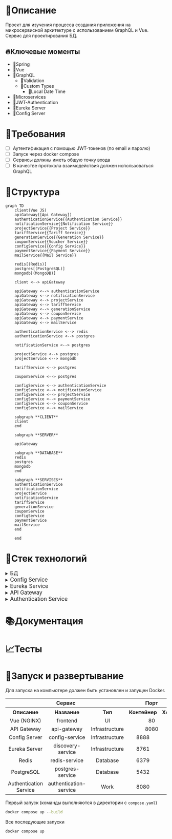 # 📃Описание
Проект для изучения процесса
создания приложения на микросервисной архитектуре
с использованием GraphQL и Vue.\
Сервис для проектирования БД.
## 🔥Ключевые моменты
* 🔶Spring
* 🔶Vue
* 🔶GraphQL
    * 🔶Validation
    * 🔶Custom Types
        * 🔶Local Date Time
* 🔶Microservices
* 🔶JWT-Authentication
* 🔶Eureka Server
* 🔶Config Server
# 📗Требования
- [ ] Аутентификация с помощью JWT-токенов (по email и паролю)
- [ ] Запуск через docker compose
- [ ] Сервисы должны иметь общую точку входа
- [ ] В качестве протокола взаимодействия должен использоваться GraphQL
# 🎨Структура
```mermaid
graph TD
    client(Vue JS)
    apiGateway([Api Gateway])
    authenticationService{{Authentication Service}}
    notificationService{{Notification Service}}
    projectService{{Project Service}}
    tariffService{{Tariff Service}}
    generationService{{Generation Service}}
    couponService{{Voucher Service}}
    configService{{Config Service}}
    paymentService{{Payment Service}}
    mailService{{Mail Service}}
    
    redis[(Redis)]
    postgres[(PostgreSQL)]
    mongodb[(MongoDB)]

    client <--> apiGateway
    
    apiGateway <--> authenticationService
    apiGateway <--> notificationService
    apiGateway <--> projectService
    apiGateway <--> tariffService
    apiGateway <--> generationService
    apiGateway <--> couponService
    apiGateway <--> paymentService
    apiGateway <--> mailService
    
    authenticationService <--> redis
    authenticationService <--> postgres
    
    notificationService <--> postgres
    
    projectService <--> postgres
    projectService <--> mongodb
    
    tariffService <--> postgres
    
    couponService <--> postgres
    
    configService <--> authenticationService
    configService <--> notificationService
    configService <--> projectService
    configService <--> paymentService
    configService <--> couponService
    configService <--> mailService

    subgraph **CLIENT**
    client
    end

    subgraph **SERVER**

    apiGateway

    subgraph **DATABASE**
    redis
    postgres
    mongodb
    end

    subgraph **SERVISES**
    authenticationService
    notificationService
    projectService
    notificationService
    tariffService
    generationService
    couponService
    configService
    paymentService
    mailService
    end

    end
```
# 🔧Стек технологий

<details>
<summary>
<big>БД</big>
</summary>

* Redis
* PostgreSQL
* MongoDB

</details>

<details>
<summary>
<big>Config Service</big>
</summary>

### Spring Зависимости

* Cloud Config Server
* Actuator

</details>

<details>
<summary>
<big>Eureka Service</big>
</summary>

### Spring Зависимости

* Eureka Server
* Cloud Config Client

</details>

<details>
<summary>
<big>API Gateway</big>
</summary>

### Spring Зависимости

* Cloud API Gateway
* Eureka Client
* Config Client

</details>

<details>
<summary>
<big>Authentication Service</big>
</summary>

### Spring Зависимости

* JPA
* Security
* Redis Driver
* Web
* Lombok
* Actuator
* GraphQL
* Liquibase
* PostgreSQL Driver
* Eureka Client
* Config Client

</details>

# 📚Документация
# 📈Тесты
# 🚩Запуск и развертывание
Для запуска на компьютере должен быть установлен и запущен Docker.

<table>
    <tr>
        <th colspan="3">Сервис</th>
        <th colspan="2">Порт</th>
    </tr>
    <tr>
        <th>Описание</th>
        <th>Название</th>
        <th>Тип</th>
        <th>Контейнер</th>
        <th>Хост</th>
    </tr>
    <tr align="center">
        <td>Vue (NGINX)</td>
        <td>frontend</td>
        <td>UI</td>
        <td colspan="2">80</td>
    </tr>
    <tr align="center">
        <td>API Gateway</td>
        <td>api-gateway</td>
        <td>Infrastructure</td>
        <td colspan="2">8080</td>
    </tr>
    <tr align="center">
        <td>Config Server</td>
        <td>config-service</td>
        <td>Infrastructure</td>
        <td>8888</td>
        <td></td>
    </tr>
    <tr align="center">
        <td>Eureka Server</td>
        <td>discovery-service</td>
        <td>Infrastructure</td>
        <td>8761</td>
        <td></td>
    </tr>
    <tr align="center">
        <td>Redis</td>
        <td>redis-service</td>
        <td>Database</td>
        <td>6379</td>
        <td></td>
    </tr>
    <tr align="center">
        <td>PostgreSQL</td>
        <td>postgres-service</td>
        <td>Database</td>
        <td>5432</td>
        <td></td>
    </tr>
    <tr align="center">
        <td>Authentication Service</td>
        <td>authentication-service</td>
        <td>Work</td>
        <td>8080</td>
        <td></td>
    </tr>
</table>

Первый запуск (команды выполняются в директории с `compose.yaml`)
```bat
docker compose up --build
```
Все последующие запуски
```bat
docker compose up
```
